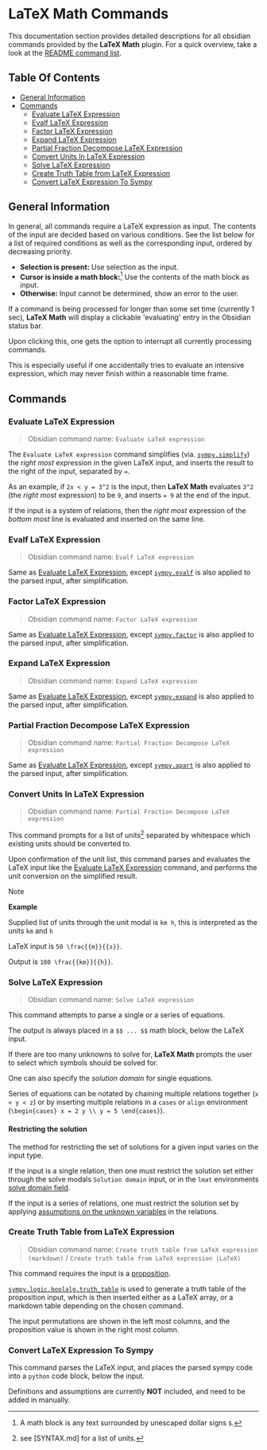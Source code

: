 
<!-- omit in toc -->
# LaTeX Math Commands

This documentation section provides detailed descriptions for all obsidian commands provided by the **LaTeX Math** plugin. For a quick overview, take a look at the [README command list](../README.md#command-list).

<!-- omit in toc -->
## Table Of Contents

- [General Information](#general-information)
- [Commands](#commands)
  - [Evaluate LaTeX Expression](#evaluate-latex-expression)
  - [Evalf LaTeX Expression](#evalf-latex-expression)
  - [Factor LaTeX Expression](#factor-latex-expression)
  - [Expand LaTeX Expression](#expand-latex-expression)
  - [Partial Fraction Decompose LaTeX Expression](#partial-fraction-decompose-latex-expression)
  - [Convert Units In LaTeX Expression](#convert-units-in-latex-expression)
  - [Solve LaTeX Expression](#solve-latex-expression)
  - [Create Truth Table from LaTeX Expression](#create-truth-table-from-latex-expression)
  - [Convert LaTeX Expression To Sympy](#convert-latex-expression-to-sympy)

## General Information

In general, all commands require a LaTeX expression as input.
The contents of the input are decided based on various conditions.
See the list below for a list of required conditions as well as the corresponding input, ordered by decreasing priority.

- **Selection is present:** Use selection as the input.
- **Cursor is inside a math block:**[^math-block] Use the contents of the math block as input.
- **Otherwise:** Input cannot be determined, show an error to the user.

[^math-block]: A math block is any text surrounded by unescaped dollar signs `$`.

If a command is being processed for longer than some set time (currently 1 sec), **LaTeX Math** will display a clickable 'evaluating' entry in the Obsidian status bar.

Upon clicking this, one gets the option to interrupt all currently processing commands.

This is especially useful if one accidentally tries to evaluate an intensive expression, which may never finish within a reasonable time frame.

## Commands

### Evaluate LaTeX Expression

> Obsidian command name: `Evaluate LaTeX expression`

The `Evaluate LaTeX expression` command simplifies (via. [`sympy.simplify`](https://docs.sympy.org/latest/tutorials/intro-tutorial/simplification.html#simplify)) the *right most* expression in the given LaTeX input, and inserts the result to the right of the input, separated by `=`.

As an example, if `2x < y = 3^2` is the input, then **LaTeX Math** evaluates `3^2` (the *right most* expression) to be `9`, and inserts `= 9` at the end of the input.

If the input is a system of relations, then the *right most* expression of the *bottom most* line is evaluated and inserted on the same line.

### Evalf LaTeX Expression

> Obsidian command name: `Evalf LaTeX expression`

Same as [Evaluate LaTeX Expression](#evaluate-latex-expression), except [`sympy.evalf`](https://docs.sympy.org/latest/modules/core.html#module-sympy.core.evalf) is also applied to the parsed input, after simplification.

### Factor LaTeX Expression

> Obsidian command name: `Factor LaTeX expression`

Same as [Evaluate LaTeX Expression](#evaluate-latex-expression), except [`sympy.factor`](https://docs.sympy.org/latest/tutorials/intro-tutorial/simplification.html#factor) is also applied to the parsed input, after simplification.

### Expand LaTeX Expression

> Obsidian command name: `Expand LaTeX expression`

Same as [Evaluate LaTeX Expression](#evaluate-latex-expression), except [`sympy.expand`](https://docs.sympy.org/latest/tutorials/intro-tutorial/simplification.html#expand) is also applied to the parsed input, after simplification.

### Partial Fraction Decompose LaTeX Expression

> Obsidian command name: `Partial Fraction Decompose LaTeX expression`

Same as [Evaluate LaTeX Expression](#evaluate-latex-expression), except [`sympy.apart`](https://docs.sympy.org/latest/tutorials/intro-tutorial/simplification.html#apart) is also applied to the parsed input, after simplification.

### Convert Units In LaTeX Expression

> Obsidian command name: `Partial Fraction Decompose LaTeX expression`

This command prompts for a list of units[^unit-list] separated by whitespace which existing units should be converted to.

[^unit-list]: see [SYNTAX.md] for a list of units.

Upon confirmation of the unit list, this command parses and evaluates the LaTeX input like the [Evaluate LaTeX Expression](#evaluate-latex-expression) command, and performs the unit conversion on the simplified result.

> [!NOTE]
> **Example**
>
> Supplied list of units through the unit modal is `km h`, this is interpreted as the units `km` and `h`
>
> LaTeX input is `50 \frac{{m}}{{s}}`.
>
> Output is `180 \frac{{km}}{{h}}`.

### Solve LaTeX Expression

> Obsidian command name: `Solve LaTeX expression`

This command attempts to parse a single or a series of equations.

The output is always placed in a `$$ ... $$` math block, below the LaTeX input.

If there are too many unknowns to solve for, **LaTeX Math** prompts the user to select which symbols should be solved for.

One can also specify the *solution domain* for single equations.

Series of equations can be notated by chaining multiple relations together (`x < y < z`) or by inserting multiple relations in a `cases` or `align` environment (`\begin{cases} x = 2 y \\ y = 5 \end{cases}`).

#### Restricting the solution

The method for restricting the set of solutions for a given input varies on the input type.

If the input is a single relation, then one must restrict the solution set either through the solve modals `Solution domain` input,
or in the `lmat` environments [solve domain field](LMAT_ENV.md#default-solve-domain).

If the input is a series of relations, one must restrict the solution set by applying [assumptions on the unknown variables](LMAT_ENV.md#symbol-assumptions) in the relations.

### Create Truth Table from LaTeX Expression

> Obsidian command name: `Create truth table from LaTeX expression (markdown)` / `Create truth table from LaTeX expression (LaTeX)`

This command requires the input is a [proposition](SYNTAX.md#logical-proposition).

[`sympy.logic.boolalg.truth_table`](https://docs.sympy.org/latest/modules/logic.html#sympy.logic.boolalg.truth_table) is used to generate a truth table of the proposition input, which is then inserted either as a LaTeX array, or a markdown table depending on the chosen command.

The input permutations are shown in the left most columns, and the proposition value is shown in the right most column.

### Convert LaTeX Expression To Sympy

This command parses the LaTeX input, and places the parsed sympy code into a `python` code block, below the input.

Definitions and assumptions are currently **NOT** included, and need to be added in manually.
